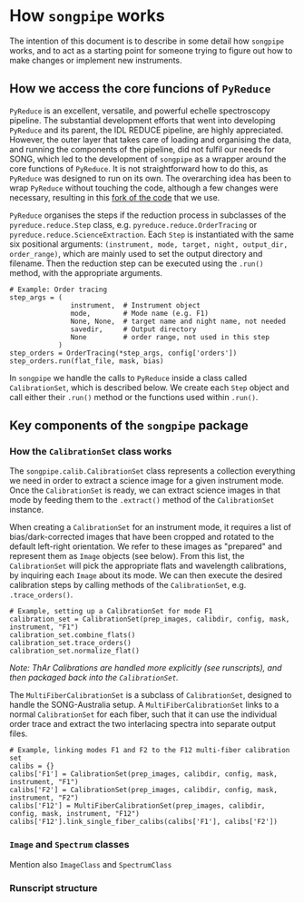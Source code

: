 # How `songpipe` works
The intention of this document is to describe in some detail how `songpipe` works, and to act as a starting point for someone trying to figure out how to make changes or implement new instruments. 

## How we access the core funcions of `PyReduce` 
 `PyReduce` is an excellent, versatile, and powerful echelle spectroscopy pipeline. The substantial development efforts that went into developing `PyReduce` and its parent, the IDL REDUCE pipeline, are highly appreciated. However, the outer layer that takes care of loading and organising the data, and running the components of the pipeline, did not fulfil our needs for SONG, which led to the development of `songpipe` as a wrapper around the core functions of `PyReduce`. It is not straightforward how to do this, as `PyReduce` was designed to run on its own. The overarching idea has been to wrap `PyReduce` without touching the code, although a few changes were necessary, resulting in this [fork of the code](https://github.com/tronsgaard/PyReduce/) that we use.

 `PyReduce` organises the steps if the reduction process in subclasses of the `pyreduce.reduce.Step` class, e.g. `pyreduce.reduce.OrderTracing` or `pyreduce.reduce.ScienceExtraction`. Each `Step` is instantiated with the same six positional arguments: `(instrument, mode, target, night, output_dir, order_range)`, which are mainly used to set the output directory and filename. Then the reduction step can be executed using the `.run()` method, with the appropriate arguments.

 ```py3
# Example: Order tracing
step_args = (
                instrument,  # Instrument object
                mode,        # Mode name (e.g. F1)
                None, None,  # target name and night name, not needed
                savedir,     # Output directory
                None         # order range, not used in this step
             )
step_orders = OrderTracing(*step_args, config['orders'])
step_orders.run(flat_file, mask, bias)
 ```

In `songpipe` we handle the calls to `PyReduce` inside a class called `CalibrationSet`, which is described below. We create each `Step` object and call either their `.run()` method or the functions used within `.run()`.

## Key components of the `songpipe` package

### How the `CalibrationSet` class works
The `songpipe.calib.CalibrationSet` class represents a collection everything we need in order to extract a science image for a given instrument mode. Once the `CalibrationSet` is ready, we can extract science images in that mode by feeding them to the `.extract()` method of the `CalibrationSet` instance.

When creating a `CalibrationSet` for an instrument mode, it requires a list of bias/dark-corrected images that have been cropped and rotated to the default left-right orientation. We refer to these images as "prepared" and represent them as `Image` objects (see below). From this list, the `CalibrationSet` will pick the appropriate flats and wavelength calibrations, by inquiring each `Image` about its mode. We can then execute the desired calibration steps by calling methods of the `CalibrationSet`, e.g. `.trace_orders()`.

```py3
# Example, setting up a CalibrationSet for mode F1
calibration_set = CalibrationSet(prep_images, calibdir, config, mask, instrument, "F1")
calibration_set.combine_flats()
calibration_set.trace_orders()
calibration_set.normalize_flat()
```
_Note: ThAr Calibrations are handled more explicitly (see runscripts), and then packaged back into the `CalibrationSet`._

The `MultiFiberCalibrationSet` is a subclass of `CalibrationSet`, designed to handle the SONG-Australia setup. A `MultiFiberCalibrationSet` links to a normal `CalibrationSet` for each fiber, such that it can use the individual order trace and extract the two interlacing spectra into separate output files.

```py3
# Example, linking modes F1 and F2 to the F12 multi-fiber calibration set
calibs = {}
calibs['F1'] = CalibrationSet(prep_images, calibdir, config, mask, instrument, "F1")
calibs['F2'] = CalibrationSet(prep_images, calibdir, config, mask, instrument, "F2")
calibs['F12'] = MultiFiberCalibrationSet(prep_images, calibdir, config, mask, instrument, "F12")
calibs['F12'].link_single_fiber_calibs(calibs['F1'], calibs['F2'])
```

### `Image` and `Spectrum` classes
Mention also `ImageClass` and `SpectrumClass` 

### Runscript structure
